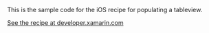This is the sample code for the iOS recipe for populating a tableview.

[See the recipe at developer.xamarin.com](http://developer.xamarin.com/recipes/ios/content_controls/tables/populate_a_table/)
